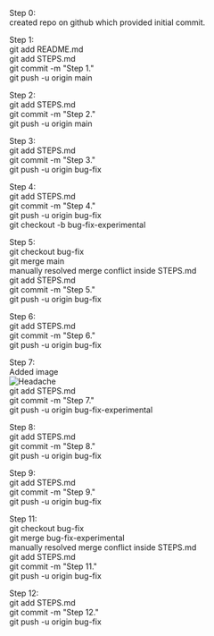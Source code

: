 Step 0:<br>
created repo on github which provided initial commit.<br>

Step 1:<br>
git add README.md<br>
git add STEPS.md<br>
git commit -m "Step 1."<br>
git push -u origin main<br>

Step 2:<br>
git add STEPS.md<br>
git commit -m "Step 2."<br>
git push -u origin main<br>

Step 3:<br> 
git add STEPS.md<br>
git commit -m "Step 3."<br>
git push -u origin bug-fix<br>

Step 4:<br> 
git add STEPS.md<br>
git commit -m "Step 4."<br>
git push -u origin bug-fix<br>
git checkout -b bug-fix-experimental<br>

Step 5:<br> 
git checkout bug-fix<br>
git merge main<br>
manually resolved merge conflict inside STEPS.md<br>
git add STEPS.md<br>
git commit -m "Step 5."<br>
git push -u origin bug-fix<br>

Step 6:<br>
git add STEPS.md<br>
git commit -m "Step 6."<br>
git push -u origin bug-fix<br>

Step 7:<br>
Added image<br>
![Headache](https://external-content.duckduckgo.com/iu/?u=https%3A%2F%2Fi.imgflip.com%2F471xbc.jpg&f=1&nofb=1&ipt=0f8ac697eb153de179896f999f481de8e7cf42597802a218ee2b42a52c2cea88&ipo=images "Merge Conflicts")<br>
git add STEPS.md<br>
git commit -m "Step 7."<br>
git push -u origin bug-fix-experimental<br>

Step 8:<br> 
git add STEPS.md<br>
git commit -m "Step 8."<br>
git push -u origin bug-fix<br>

Step 9:<br> 
git add STEPS.md<br>
git commit -m "Step 9."<br>
git push -u origin bug-fix<br>

Step 11:<br>
git checkout bug-fix<br>
git merge bug-fix-experimental<br>
manually resolved merge conflict inside STEPS.md<br>
git add STEPS.md<br>
git commit -m "Step 11."<br>
git push -u origin bug-fix<br>

Step 12:<br>
git add STEPS.md<br>
git commit -m "Step 12."<br>
git push -u origin bug-fix<br>